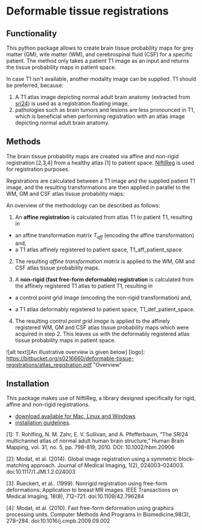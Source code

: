 # Deformable tissue registrations

## Functionality

This python package allows to create brain tissue probability maps for grey matter (GM), wite matter (WM), and cerebrospinal fluid (CSF) for a specific patient. The method only takes a patient T1 image as an input and returns the tissue probability maps in patient space.

In case T1 isn't available, another modality image can be supplied. T1 should be preferred, because:

1. A T1 atlas image depicting normal adult brain anatomy (extracted from [sri24]) is used as a registration floating image,
2. pathologies such as brain tumors and lesions are less pronounced in T1, which is beneficial when performing registration with an atlas image depicting normal adult brain anatomy.

## Methods

The brain tissue probability maps are created via affine and non-rigid registration [2,3,4] from a healthy atlas [1] to patient space. [NiftiReg] is used for registration purposes. 

Registrations are calculated between a T1 image and the supplied patient T1 image, and the resulting transformations are then applied in parallel to the WM, GM and CSF atlas tissue probability maps:

An overview of the methodology can be described as follows:

1. An **affine registration** is calculated from atlas T1 to patient T1, resulting in 

 - an affine transformation matrix $T_{aff}$ (encoding the affine transformation) and,
 - a T1 atlas affinely registered to patient space, T1_aff_patient_space.
 
2. The resulting *affine transformation matrix* is applied to the WM, GM and CSF atlas tissue probability maps.

3. A **non-rigid (fast free-form deformable) registration** is calculated from the affinely registered T1 atlas to patient T1, resulting in 

 - a control point grid image (encoding the non-rigid transformation) and,
 
 - a T1 atlas deformably registered to patient space, T1_def_patient_space.
 
4. The resulting *control point grid image* is applied to the affinely registered WM, GM and CSF atlas tissue probability maps which were acquired in step 2. This leaves us with the deformably registered atlas tissue probability maps in patient space.

![alt text][An illustrative overview is given below]
[logo]: https://bitbucket.org/s0216660/deformable-tissue-registrations/atlas_registration.pdf "Overview"

## Installation

This package makes use of NiftiReg, a library designed specifically for rigid, affine and non-rigid registrations. 

- [download available for Mac, Linux and Windows](https://sourceforge.net/projects/niftyreg/?source=navbar)
- [installation guidelines](https://cmiclab.cs.ucl.ac.uk/mmodat/niftyreg/wikis/install).

[sri24]: https://www.nitrc.org/projects/sri24/

[1]: T. Rohlfing, N. M. Zahr, E. V. Sullivan, and A. Pfefferbaum, “The SRI24 multichannel atlas of normal adult human brain structure,” Human Brain Mapping, vol. 31, no. 5, pp. 798-819, 2010. DOI: 10.1002/hbm.20906

[NiftiReg]: http://cmictig.cs.ucl.ac.uk/wiki/index.php/NiftyReg

[2]: Modat, et al. (2014). Global image registration using a symmetric block-
matching approach. Journal of Medical Imaging, 1(2), 024003–024003.
doi:10.1117/1.JMI.1.2.024003

[3]: Rueckert, et al.. (1999). Nonrigid registration using free-form
deformations: Application to breast MR images. IEEE Transactions on Medical
Imaging, 18(8), 712–721. doi:10.1109/42.796284

[4]: Modat, et al. (2010). Fast free-form deformation using graphics processing
units. Computer Methods And Programs In Biomedicine,98(3), 278–284.
doi:10.1016/j.cmpb.2009.09.002